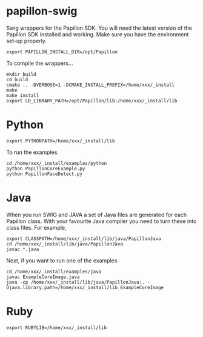 # papillon-swig
Swig wrappers for the Papillon SDK.  You will need the latest version of the Papillon SDK installed and working.  Make sure you have the environment set-up properly.

```
export PAPILLON_INSTALL_DIR=/opt/Papillon
```

To compile the wrappers...

```
mkdir build
cd build
cmake .. -DVERBOSE=1 -DCMAKE_INSTALL_PREFIX=/home/xxx/_install
make
make install
export LD_LIBRARY_PATH=/opt/Papillon/lib:/home/xxx/_install/lib
```

# Python


```  
export PYTHONPATH=/home/xxx/_install/lib
```

To run the examples.

```
cd /home/xxx/_install/examples/python
python PapillonCoreExample.py
python PapillonFaceDetect.py
```

# Java

When you run SWIG and JAVA a set of Java files are generated for each Papillon class.  With your favourite Java compiler you need to turn these into class files. For example,

```
export CLASSPATH=/home/xxx/_install/lib/java/PapillonJava
cd /home/xxx/_install/lib/java/PapillonJava
javac *.java
```

Next, if you want to run one of the examples

```
cd /home/xxx/_install/examples/java
javac ExampleCoreImage.java
java -cp /home/xxx/_install/lib/java/PapillonJava:. -Djava.library.path=/home/xxx/_install/lib ExampleCoreImage

```


# Ruby

```  
export RUBYLIB=/home/xxx/_install/lib
```

